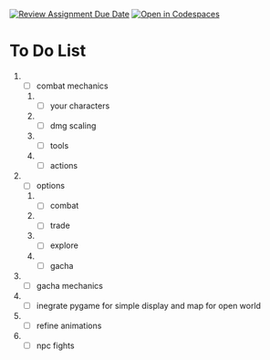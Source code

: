 [![Review Assignment Due Date](https://classroom.github.com/assets/deadline-readme-button-22041afd0340ce965d47ae6ef1cefeee28c7c493a6346c4f15d667ab976d596c.svg)](https://classroom.github.com/a/nSbtKKg7)
[![Open in Codespaces](https://classroom.github.com/assets/launch-codespace-2972f46106e565e64193e422d61a12cf1da4916b45550586e14ef0a7c637dd04.svg)](https://classroom.github.com/open-in-codespaces?assignment_repo_id=18270398)

# To Do List
1. - [ ] combat mechanics
    1. - [ ] your characters
    2. - [ ] dmg scaling
    3. - [ ] tools
    4. - [ ] actions
2. - [ ] options 
    1. - [ ] combat
    2. - [ ] trade
    3. - [ ] explore
    4. - [ ] gacha
3. - [ ] gacha mechanics
4. - [ ] inegrate pygame for simple display and map for open world
5. - [ ] refine animations
6. - [ ] npc fights
